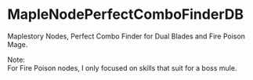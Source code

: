 # MapleNodePerfectComboFinderDB
Maplestory Nodes, Perfect Combo Finder for Dual Blades and Fire Poison Mage.

Note:  
For Fire Poison nodes, I only focused on skills that suit for a boss mule.